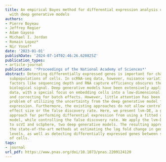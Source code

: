 ```yaml
---
title: An empirical Bayes method for differential expression analysis of single cells
  with deep generative models
authors:
- Pierre Boyeau
- Jeffrey Regier
- Adam Gayoso
- Michael I. Jordan
- Romain Lopez*
- Nir Yosef*
date: '2023-01-01'
publishDate: '2024-07-14T02:46:26.620825Z'
publication_types:
- article-journal
publication: '*Proceedings of the National Academy of Sciences*'
abstract: Detecting differentially expressed genes is important for characterizing
  subpopulations of cells. In scRNA-seq data, however, nuisance variation due to technical
  factors like sequencing depth and RNA capture efficiency obscures the underlying
  biological signal. Deep generative models have been extensively applied to scRNA-seq
  data, with a special focus on embedding cells into a low-dimensional latent space
  and correcting for batch effects. However, little attention has been given to the
  problem of utilizing the uncertainty from the deep generative model for differential
  expression. Furthermore, the existing approaches do not allow controlling for the
  effect size or the false discovery rate. Here, we present lvm-DE, a generic Bayesian
  approach for performing differential expression from using a fitted deep generative
  model, while controlling the false discovery rate. We apply the lvm-DE framework
  to scVI and scSphere, two deep generative models. The resulting approaches outperform
  the state-of-the-art methods at estimating the log fold change in gene expression
  levels, as well as detecting differentially expressed genes between subpopulations
  of cells.
tags:
- journal
url_pdf: https://www.pnas.org/doi/10.1073/pnas.2209124120
---
```

